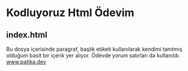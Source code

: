 # Kodluyoruz Html Ödevim
## index.html
Bu dosya içerisinde paragraf, başlık etiketi kullanılarak kendimi tanıtmış olduğum basit bir içerik yer alıyor.
Ödevde yorum satırları da kullanıldı. 
 www.patika.dev
